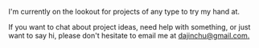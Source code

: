 I'm currently on the lookout for projects of any type to try my hand at.


If you want to chat about project ideas, need help with something, or just want to say hi, please don't hesitate to email me at [dajinchu@gmail.com.](mailto:dajinchu@gmail.com)
